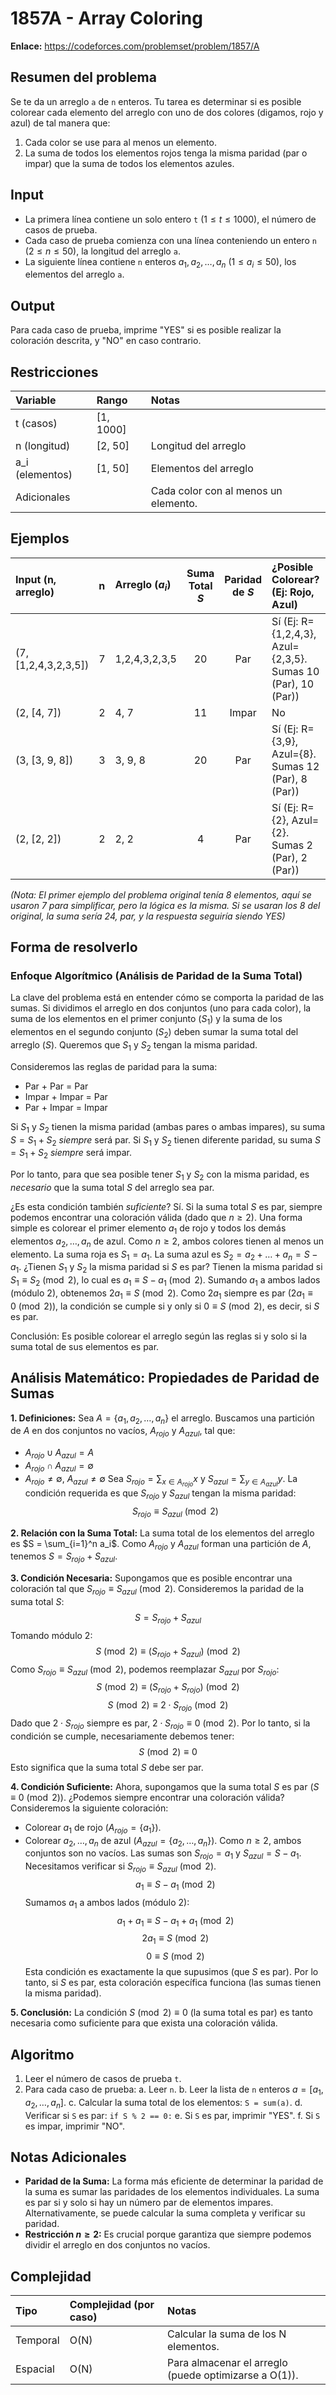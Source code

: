# 1857A - Array Coloring

**Enlace:** https://codeforces.com/problemset/problem/1857/A

## Resumen del problema
Se te da un arreglo `a` de `n` enteros. Tu tarea es determinar si es posible colorear cada elemento del arreglo con uno de dos colores (digamos, rojo y azul) de tal manera que:
1.  Cada color se use para al menos un elemento.
2.  La suma de todos los elementos rojos tenga la misma paridad (par o impar) que la suma de todos los elementos azules.

## Input
-   La primera línea contiene un solo entero `t` ($1 \le t \le 1000$), el número de casos de prueba.
-   Cada caso de prueba comienza con una línea conteniendo un entero `n` ($2 \le n \le 50$), la longitud del arreglo `a`.
-   La siguiente línea contiene `n` enteros $a_1, a_2, \dots, a_n$ ($1 \le a_i \le 50$), los elementos del arreglo `a`.

## Output
Para cada caso de prueba, imprime "YES" si es posible realizar la coloración descrita, y "NO" en caso contrario.

## Restricciones

| Variable     | Rango      | Notas                                     |
| :----------- | :--------- | :---------------------------------------- |
| t (casos)    | [1, 1000]  |                                           |
| n (longitud) | [2, 50]    | Longitud del arreglo                      |
| a_i (elementos)| [1, 50]    | Elementos del arreglo                     |
| Adicionales  |            | Cada color con al menos un elemento.      |

## Ejemplos

| Input (n, arreglo)      | n | Arreglo ($a_i$) | Suma Total $S$ | Paridad de $S$ | ¿Posible Colorear? (Ej: Rojo, Azul) | Output |
| :---------------------- | :-: | :-------------- | :------------: | :------------: | :---------------------------------- | :----- |
| (7, [1,2,4,3,2,3,5])    | 7 | 1,2,4,3,2,3,5   | 20             | Par            | Sí (Ej: R={1,2,4,3}, Azul={2,3,5}. Sumas 10 (Par), 10 (Par)) | `YES`  |
| (2, [4, 7])             | 2 | 4, 7            | 11             | Impar          | No                                  | `NO`   |
| (3, [3, 9, 8])          | 3 | 3, 9, 8         | 20             | Par            | Sí (Ej: R={3,9}, Azul={8}. Sumas 12 (Par), 8 (Par)) | `YES`  |
| (2, [2, 2])             | 2 | 2, 2            | 4              | Par            | Sí (Ej: R={2}, Azul={2}. Sumas 2 (Par), 2 (Par)) | `YES`  |
*(Nota: El primer ejemplo del problema original tenía 8 elementos, aquí se usaron 7 para simplificar, pero la lógica es la misma. Si se usaran los 8 del original, la suma sería 24, par, y la respuesta seguiría siendo YES)*

## Forma de resolverlo

### Enfoque Algorítmico (Análisis de Paridad de la Suma Total)
La clave del problema está en entender cómo se comporta la paridad de las sumas. Si dividimos el arreglo en dos conjuntos (uno para cada color), la suma de los elementos en el primer conjunto ($S_1$) y la suma de los elementos en el segundo conjunto ($S_2$) deben sumar la suma total del arreglo ($S$). Queremos que $S_1$ y $S_2$ tengan la misma paridad.

Consideremos las reglas de paridad para la suma:
-   Par + Par = Par
-   Impar + Impar = Par
-   Par + Impar = Impar

Si $S_1$ y $S_2$ tienen la misma paridad (ambas pares o ambas impares), su suma $S = S_1 + S_2$ *siempre* será par.
Si $S_1$ y $S_2$ tienen diferente paridad, su suma $S = S_1 + S_2$ *siempre* será impar.

Por lo tanto, para que sea posible tener $S_1$ y $S_2$ con la misma paridad, es *necesario* que la suma total $S$ del arreglo sea par.

¿Es esta condición también *suficiente*? Sí. Si la suma total $S$ es par, siempre podemos encontrar una coloración válida (dado que $n \ge 2$). Una forma simple es colorear el primer elemento $a_1$ de rojo y todos los demás elementos $a_2, \dots, a_n$ de azul. Como $n \ge 2$, ambos colores tienen al menos un elemento. La suma roja es $S_1 = a_1$. La suma azul es $S_2 = a_2 + \dots + a_n = S - a_1$. ¿Tienen $S_1$ y $S_2$ la misma paridad si $S$ es par? Tienen la misma paridad si $S_1 \equiv S_2 \pmod 2$, lo cual es $a_1 \equiv S - a_1 \pmod 2$. Sumando $a_1$ a ambos lados (módulo 2), obtenemos $2a_1 \equiv S \pmod 2$. Como $2a_1$ siempre es par ($2a_1 \equiv 0 \pmod 2$), la condición se cumple si y only si $0 \equiv S \pmod 2$, es decir, si $S$ es par.

Conclusión: Es posible colorear el arreglo según las reglas si y solo si la suma total de sus elementos es par.

## Análisis Matemático: Propiedades de Paridad de Sumas

**1. Definiciones:**
Sea $A = \{a_1, a_2, \dots, a_n\}$ el arreglo.
Buscamos una partición de $A$ en dos conjuntos no vacíos, $A_{rojo}$ y $A_{azul}$, tal que:
*   $A_{rojo} \cup A_{azul} = A$
*   $A_{rojo} \cap A_{azul} = \emptyset$
*   $A_{rojo} \ne \emptyset$, $A_{azul} \ne \emptyset$
Sea $S_{rojo} = \sum_{x \in A_{rojo}} x$ y $S_{azul} = \sum_{y \in A_{azul}} y$.
La condición requerida es que $S_{rojo}$ y $S_{azul}$ tengan la misma paridad:
$$ S_{rojo} \equiv S_{azul} \pmod 2 $$

**2. Relación con la Suma Total:**
La suma total de los elementos del arreglo es $S = \sum_{i=1}^n a_i$.
Como $A_{rojo}$ y $A_{azul}$ forman una partición de $A$, tenemos $S = S_{rojo} + S_{azul}$.

**3. Condición Necesaria:**
Supongamos que es posible encontrar una coloración tal que $S_{rojo} \equiv S_{azul} \pmod 2$.
Consideremos la paridad de la suma total $S$:
$$ S = S_{rojo} + S_{azul} $$
Tomando módulo 2:
$$ S \pmod 2 \equiv (S_{rojo} + S_{azul}) \pmod 2 $$
Como $S_{rojo} \equiv S_{azul} \pmod 2$, podemos reemplazar $S_{azul}$ por $S_{rojo}$:
$$ S \pmod 2 \equiv (S_{rojo} + S_{rojo}) \pmod 2 $$
$$ S \pmod 2 \equiv 2 \cdot S_{rojo} \pmod 2 $$
Dado que $2 \cdot S_{rojo}$ siempre es par, $2 \cdot S_{rojo} \equiv 0 \pmod 2$.
Por lo tanto, si la condición se cumple, necesariamente debemos tener:
$$ S \pmod 2 \equiv 0 $$
Esto significa que la suma total $S$ debe ser par.

**4. Condición Suficiente:**
Ahora, supongamos que la suma total $S$ es par ($S \equiv 0 \pmod 2$). ¿Podemos siempre encontrar una coloración válida?
Consideremos la siguiente coloración:
*   Colorear $a_1$ de rojo ($A_{rojo} = \{a_1\}$).
*   Colorear $a_2, \dots, a_n$ de azul ($A_{azul} = \{a_2, \dots, a_n\}$).
Como $n \ge 2$, ambos conjuntos son no vacíos.
Las sumas son $S_{rojo} = a_1$ y $S_{azul} = S - a_1$.
Necesitamos verificar si $S_{rojo} \equiv S_{azul} \pmod 2$.
$$ a_1 \equiv S - a_1 \pmod 2 $$
Sumamos $a_1$ a ambos lados (módulo 2):
$$ a_1 + a_1 \equiv S - a_1 + a_1 \pmod 2 $$
$$ 2a_1 \equiv S \pmod 2 $$
$$ 0 \equiv S \pmod 2 $$
Esta condición es exactamente la que supusimos (que $S$ es par). Por lo tanto, si $S$ es par, esta coloración específica funciona (las sumas tienen la misma paridad).

**5. Conclusión:**
La condición $S \pmod 2 \equiv 0$ (la suma total es par) es tanto necesaria como suficiente para que exista una coloración válida.

## Algoritmo
1.  Leer el número de casos de prueba `t`.
2.  Para cada caso de prueba:
    a.  Leer `n`.
    b.  Leer la lista de `n` enteros $a = [a_1, a_2, \dots, a_n]$.
    c.  Calcular la suma total de los elementos: `S = sum(a)`.
    d.  Verificar si `S` es par: `if S % 2 == 0:`
    e.  Si `S` es par, imprimir "YES".
    f.  Si `S` es impar, imprimir "NO".

## Notas Adicionales
*   **Paridad de la Suma:** La forma más eficiente de determinar la paridad de la suma es sumar las paridades de los elementos individuales. La suma es par si y solo si hay un número par de elementos impares. Alternativamente, se puede calcular la suma completa y verificar su paridad.
*   **Restricción $n \ge 2$:** Es crucial porque garantiza que siempre podemos dividir el arreglo en dos conjuntos no vacíos.

## Complejidad

| Tipo     | Complejidad (por caso) | Notas                                            |
| :------- | :--------------------- | :----------------------------------------------- |
| Temporal | O(N)                   | Calcular la suma de los N elementos.            |
| Espacial | O(N)                   | Para almacenar el arreglo (puede optimizarse a O(1)). |